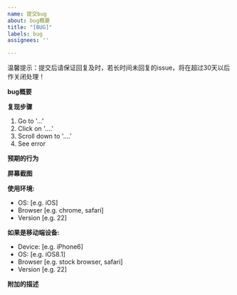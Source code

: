 ```yaml
---
name: 提交bug
about: bug概要
title: "[BUG]"
labels: bug
assignees: ''

---
```


温馨提示：提交后请保证回复及时，若长时间未回复的issue，将在超过30天以后作关闭处理！  

**bug概要**


**复现步骤**
1. Go to '...'
2. Click on '....'
3. Scroll down to '....'
4. See error

**预期的行为**


**屏幕截图**


**使用环境:**
 - OS: [e.g. iOS]
 - Browser [e.g. chrome, safari]
 - Version [e.g. 22]

**如果是移动端设备:**
 - Device: [e.g. iPhone6]
 - OS: [e.g. iOS8.1]
 - Browser [e.g. stock browser, safari]
 - Version [e.g. 22]

**附加的描述**
